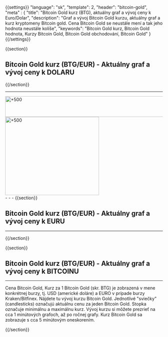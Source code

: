 ﻿{{settings}}
  "language": "sk",
  "template": 2,
  "header": "bitcoin-gold",
  "meta" : {
    "title": "Bitcoin Gold kurz (BTG), aktuálny graf a vývoj ceny k Euro/Dolar",
    "description": "Graf a vývoj Bitcoin Gold kurzu, aktuálny graf a kurz kryptomeny Bitcoin gold. Cena Bitcoin Gold se neustále mení a tak jeho hodnota neustále kolíše",
    "keywords": "Bitcoin Gold kurz, Bitcoin Gold hodnota, Kurzy Bitcoin Gold, Bitcoin Gold obchodování, Bitcoin Gold"
  }
{{/settings}}


{{section}}


## Bitcoin Gold kurz **(BTG/EUR)** - Aktuálny graf a vývoj ceny k **DOLARU** 

<!-- TradingView Widget BEGIN -->
<script type="text/javascript" src="https://d33t3vvu2t2yu5.cloudfront.net/tv.js"></script>
<script type="text/javascript">
new TradingView.widget({
  "width": "100%",
  "height": 400,
  "symbol": "BITFINEX:BTGUSD",
  "interval": "60",
  "timezone": "Etc/UTC",
  "theme": "White",
  "style": "1",
  "locale": "en",
  "toolbar_bg": "#f1f3f6",
  "allow_symbol_change": true,
  "hideideas": true,
  "show_popup_button": true,
  "popup_width": "1000",
  "popup_height": "650",
});

</script>
<!-- TradingView Widget END -->


{{/section}}


- - -
<div class="row">
<div class="col-md-8 hidden-sm hidden-xs">
<a href="http://blog.forexsrovnavac.cz/plus500cz" target="_blank" title="+500"><img src="http://cdn.plus500.com/Media/Banners/1024x66/28447.gif?set=Cryptocurrencies_CySec" width="1135" height="66" border="0" alt="+500" /></a>
</div>
<div class="col-sm-6 col-xs-12 hidden-md hidden-lg">
 <a href="http://blog.forexsrovnavac.cz/plus500cz" target="_blank" title="+500"><img src="http://cdn.plus500.com/Media/Banners/300x250/28436.gif?set=Cryptocurrencies_CySec" width="300" height="250" border="0" alt="+500" /></a>
</div>
</div>
- - -
{{section}}


## Bitcoin Gold kurz **(BTG/EUR)** - Aktuálny graf a vývoj ceny k **EURU** 

<!-- TradingView Widget BEGIN -->
<script type="text/javascript" src="https://d33t3vvu2t2yu5.cloudfront.net/tv.js"></script>
<script type="text/javascript">
new TradingView.widget({
  "width": "100%",
  "height": 400,
  "symbol": "KRAKEN:BTGEUR",
  "interval": "1",
  "timezone": "Etc/UTC",
  "theme": "White",
  "style": "1",
  "locale": "en",
  "toolbar_bg": "#f1f3f6",
  "allow_symbol_change": true,
  "hideideas": true,
  "show_popup_button": true,
  "popup_width": "1000",
  "popup_height": "650",
});

</script>
<!-- TradingView Widget END -->
- - -



{{/section}}

{{section}}

## Bitcoin Gold kurz **(BTG/EUR)** - Aktuálny graf a vývoj ceny k **BITCOINU** 

<!-- TradingView Widget BEGIN -->
<script type="text/javascript" src="https://d33t3vvu2t2yu5.cloudfront.net/tv.js"></script>
<script type="text/javascript">
new TradingView.widget({
  "width": "100%",
  "height": 400,
  "symbol": "BITFINEX:BTGBTC",
  "interval": "1",
  "timezone": "Etc/UTC",
  "theme": "White",
  "style": "1",
  "locale": "en",
  "toolbar_bg": "#f1f3f6",
  "allow_symbol_change": true,
  "hideideas": true,
  "show_popup_button": true,
  "popup_width": "1000",
  "popup_height": "650",
});

</script>
<!-- TradingView Widget END -->
- - -

Cena Bitcoin Gold, Kurz za 1 Bitcoin Gold (skr. BTG) je zobrazená v mene konkrétnej burzy, tj. USD (americké doláre) a EURO v prípade burzy Kraken/Bitfinex. Nájdete tu vývoj kurzu Bitcoin Gold. Jednotlivé "sviečky" (candlesticks) označujú aktuálnu cenu za jeden Bitcoin Gold. Stopka označuje minimálnu a maximálnu kurz. Vývoj kurzu si môžete prezrieť na cca 1 minútových grafoch, až po ročnej grafy. Kurz Bitcoin Gold sa zobrazuje s cca 5 minútovým oneskorením.


{{/section}}







